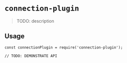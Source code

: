 # `connection-plugin`

> TODO: description

## Usage

```
const connectionPlugin = require('connection-plugin');

// TODO: DEMONSTRATE API
```

